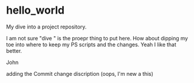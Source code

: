 # hello_world
My dive into a project repository.

I am not sure "dive " is the proepr thing to put here. How about dipping my toe into where to keep my PS scripts and the changes. Yeah I like that better.

John

adding the Commit change discription (oops, I'm new a this)
